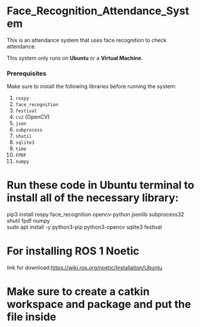 # Face_Recognition_Attendance_System

This is an attendance system that uses face recognition to check attendance.

This system only runs on **Ubuntu** or a **Virtual Machine**.

### Prerequisites
Make sure to install the following libraries before running the system:

1. `rospy`  
2. `face_recognition`
3. `festival`
4. `cv2` (OpenCV)  
5. `json`  
6. `subprocess`  
7. `shutil`  
8. `sqlite3`  
9. `time`  
10. `FPDF`  
11. `numpy`  

# Run these code in Ubuntu terminal to install all of the necessary library:  
pip3 install rospy face_recognition opencv-python jsonlib subprocess32 shutil fpdf numpy  
sudo apt install -y python3-pip python3-opencv sqlite3 festival  

# For installing ROS 1 Noetic  
link for download:https://wiki.ros.org/noetic/Installation/Ubuntu  

# Make sure to create a catkin workspace and package and put the file inside  







